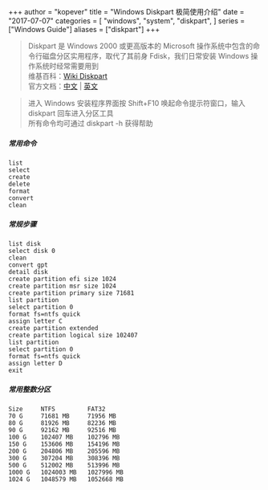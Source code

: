 +++
author = "kopever"
title = "Windows Diskpart 极简使用介绍"
date = "2017-07-07"
categories = [
    "windows",
    "system",
    "diskpart",
]
series = ["Windows Guide"]
aliases = ["diskpart"]
+++

> Diskpart 是 Windows 2000 或更高版本的 Microsoft 操作系统中包含的命令行磁盘分区实用程序，取代了其前身 Fdisk，我们日常安装 Windows 操作系统时经常需要用到  
> 维基百科：<a href="https://en.wikipedia.org/wiki/Diskpart" target="_blank">Wiki Diskpart</a>  
> 官方文档：<a href="https://docs.microsoft.com/zh-cn/windows-server/administration/windows-commands/diskpart" target="_blank">中文</a> | <a href="https://docs.microsoft.com/en-us/windows-server/administration/windows-commands/diskpart" target="_blank">英文</a>  

> 进入 Windows 安装程序界面按 Shift+F10 唤起命令提示符窗口，输入 diskpart 回车进入分区工具  
> 所有命令均可通过 diskpart -h 获得帮助  

##### 常用命令

``` diskpart
list
select
create
delete
format
convert
clean
```

##### 常规步骤

``` diskpart
list disk
select disk 0
clean
convert gpt
detail disk
create partition efi size 1024
create partition msr size 1024
create partition primary size 71681
list partition
select partition 0
format fs=ntfs quick
assign letter C
create partition extended
create partition logical size 102407
list partition
select partition 0
format fs=ntfs quick
assign letter D
exit
```

##### 常用整数分区

``` diskpart
Size     NTFS         FAT32
70 G     71681 MB     71956 MB
80 G     81926 MB     82236 MB
90 G     92162 MB     92516 MB
100 G    102407 MB    102796 MB
150 G    153606 MB    154196 MB
200 G    204806 MB    205596 MB
300 G    307204 MB    308396 MB
500 G    512002 MB    513996 MB
1000 G   1024003 MB   1027996 MB
1024 G   1048579 MB   1052668 MB
```
